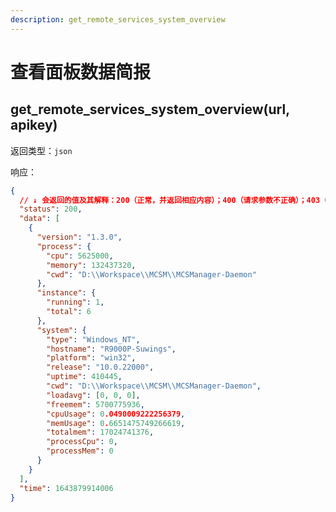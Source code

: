 ```yaml
---
description: get_remote_services_system_overview
---
```


# 查看面板数据简报

## get\_remote\_services\_system\_overview(url, apikey) <a href="#function_name" id="function_name"></a>

返回类型：`json`

响应：

```json
{
  // ↓ 会返回的值及其解释：200（正常，并返回相应内容）；400（请求参数不正确）；403（无权限）；500（服务器内部错误）
  "status": 200,
  "data": [
    {
      "version": "1.3.0",
      "process": {
        "cpu": 5625000,
        "memory": 132437320,
        "cwd": "D:\\Workspace\\MCSM\\MCSManager-Daemon"
      },
      "instance": {
        "running": 1,
        "total": 6
      },
      "system": {
        "type": "Windows_NT",
        "hostname": "R9000P-Suwings",
        "platform": "win32",
        "release": "10.0.22000",
        "uptime": 410445,
        "cwd": "D:\\Workspace\\MCSM\\MCSManager-Daemon",
        "loadavg": [0, 0, 0],
        "freemem": 5700775936,
        "cpuUsage": 0.0490009222256379,
        "memUsage": 0.6651475749266619,
        "totalmem": 17024741376,
        "processCpu": 0,
        "processMem": 0
      }
    }
  ],
  "time": 1643879914006
}

```
